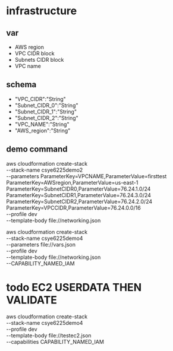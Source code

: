 # infrastructure
## var
* AWS region
* VPC CIDR block
* Subnets CIDR block
* VPC name
## schema
* "VPC_CIDR":"String"
* "Subnet_CIDR_0":"String"
* "Subnet_CIDR_1":"String"
* "Subnet_CIDR_2":"String"
* "VPC_NAME":"String"
* "AWS_region":"String"
## demo command
aws cloudformation create-stack \
  --stack-name csye6225demo2 \
  --parameters ParameterKey=VPCNAME,ParameterValue=firsttest \
  ParameterKey=AWSregion,ParameterValue=us-east-1 \
  ParameterKey=SubnetCIDR0,ParameterValue=76.24.1.0/24 \
  ParameterKey=SubnetCIDR1,ParameterValue=76.24.3.0/24 \
  ParameterKey=SubnetCIDR2,ParameterValue=76.24.2.0/24 \
  ParameterKey=VPCCIDR,ParameterValue=76.24.0.0/16 \
  --profile dev \
  --template-body file://networking.json

aws cloudformation create-stack \
  --stack-name csye6225demo4 \
  --parameters file://vars.json \
  --profile dev \
  --template-body file://networking.json \
  --CAPABILITY_NAMED_IAM
# todo EC2 USERDATA THEN VALIDATE
aws cloudformation create-stack \
  --stack-name csye6225demo4 \
  --profile dev \
  --template-body file://testec2.json \
  --capabilities CAPABILITY_NAMED_IAM